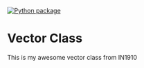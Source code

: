 [![Python package](https://github.com/ShalomMung/vector/actions/workflows/python-package.yml/badge.svg)](https://github.com/ShalomMung/vector/actions/workflows/python-package.yml)

# Vector Class

This is my awesome vector class from IN1910